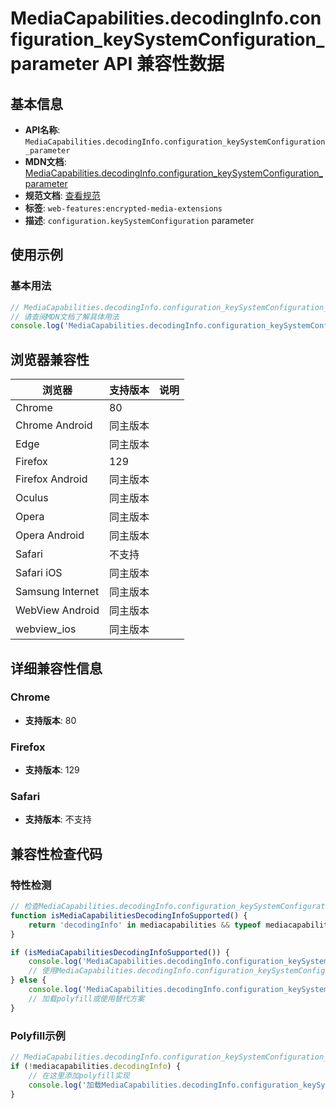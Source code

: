 # MediaCapabilities.decodingInfo.configuration_keySystemConfiguration_parameter API 兼容性数据

## 基本信息

- **API名称**: `MediaCapabilities.decodingInfo.configuration_keySystemConfiguration_parameter`
- **MDN文档**: [MediaCapabilities.decodingInfo.configuration_keySystemConfiguration_parameter](https://developer.mozilla.org/docs/Web/API/MediaCapabilities/decodingInfo#keysystemconfiguration)
- **规范文档**: [查看规范](https://w3c.github.io/media-capabilities/#dom-mediadecodingconfiguration-keysystemconfiguration)
- **标签**: `web-features:encrypted-media-extensions`
- **描述**: `configuration.keySystemConfiguration` parameter

## 使用示例

### 基本用法

```javascript
// MediaCapabilities.decodingInfo.configuration_keySystemConfiguration_parameter 使用示例
// 请查阅MDN文档了解具体用法
console.log('MediaCapabilities.decodingInfo.configuration_keySystemConfiguration_parameter API');
```

## 浏览器兼容性

| 浏览器 | 支持版本 | 说明 |
|--------|----------|------|
| Chrome | 80 |  |
| Chrome Android | 同主版本 |  |
| Edge | 同主版本 |  |
| Firefox | 129 |  |
| Firefox Android | 同主版本 |  |
| Oculus | 同主版本 |  |
| Opera | 同主版本 |  |
| Opera Android | 同主版本 |  |
| Safari | 不支持 |  |
| Safari iOS | 同主版本 |  |
| Samsung Internet | 同主版本 |  |
| WebView Android | 同主版本 |  |
| webview_ios | 同主版本 |  |

## 详细兼容性信息

### Chrome

- **支持版本**: 80

### Firefox

- **支持版本**: 129

### Safari

- **支持版本**: 不支持

## 兼容性检查代码

### 特性检测

```javascript
// 检查MediaCapabilities.decodingInfo.configuration_keySystemConfiguration_parameter是否支持
function isMediaCapabilitiesDecodingInfoSupported() {
    return 'decodingInfo' in mediacapabilities && typeof mediacapabilities.decodingInfo === 'function';
}

if (isMediaCapabilitiesDecodingInfoSupported()) {
    console.log('MediaCapabilities.decodingInfo.configuration_keySystemConfiguration_parameter 支持');
    // 使用MediaCapabilities.decodingInfo.configuration_keySystemConfiguration_parameter
} else {
    console.log('MediaCapabilities.decodingInfo.configuration_keySystemConfiguration_parameter 不支持，需要polyfill');
    // 加载polyfill或使用替代方案
}
```

### Polyfill示例

```javascript
// MediaCapabilities.decodingInfo.configuration_keySystemConfiguration_parameter polyfill
if (!mediacapabilities.decodingInfo) {
    // 在这里添加polyfill实现
    console.log('加载MediaCapabilities.decodingInfo.configuration_keySystemConfiguration_parameter polyfill');
}
```

